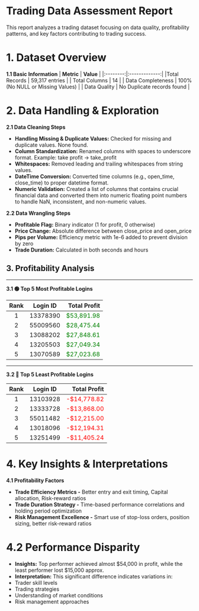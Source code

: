 # Trading Data Assessment Report
This report analyzes a trading dataset focusing on data quality, profitability patterns, and key factors contributing to trading success.

# 1. Dataset Overview
**1.1 Basic Information**
| **Metric** | **Value** |
|:--------:|:-------------:|
|Total Records | 59,317 entries | 
| Total Columns | 14 |
| Data Completeness | 100% (No NULL or Missing Values) |
| Data Quality | No Duplicate records found |


# 2. Data Handling & Exploration
**2.1 Data Cleaning Steps**

- **Handling Missing & Duplicate Values:** Checked for missing and duplicate values. None found.
- **Column Standardization:** Renamed columns with spaces to underscore format. Example: take profit → take_profit
- **Whitespaces:** Removed leading and trailing whitespaces from string values.
- **DateTime Conversion:** Converted time columns (e.g., open_time, close_time) to proper datetime format.
- **Numeric Validation:** Created a list of columns that contains crucial financial data and converted them into numeric floating point numbers to handle NaN, inconsistent, and non-numeric values.

**2.2 Data Wrangling Steps**
- **Profitable Flag:** Binary indicator (1 for profit, 0 otherwise)
- **Price Change:** Absolute difference between close_price and open_price
- **Pips per Volume:** Efficiency metric with 1e-6 added to prevent division by zero
- **Trade Duration:** Calculated in both seconds and hours



## 3. Profitability Analysis


---

**3.1 🟢 Top 5 Most Profitable Logins**

| **Rank** | **Login ID** | **Total Profit** |
|:--------:|:-------------:|----------------:|
| 1 | 13378390 | <span style="color:green;">$53,891.98</span> |
| 2 | 55009560 | <span style="color:green;">$28,475.44</span> |
| 3 | 13088202 | <span style="color:green;">$27,848.61</span> |
| 4 | 13205503 | <span style="color:green;">$27,049.34</span> |
| 5 | 13070589 | <span style="color:green;">$27,023.68</span> |

---

**3.2 🔴 Top 5 Least Profitable Logins**

| **Rank** | **Login ID** | **Total Profit** |
|:--------:|:-------------:|----------------:|
| 1 | 13103928 | <span style="color:red;">-$14,778.82</span> |
| 2 | 13333728 | <span style="color:red;">-$13,868.00</span> |
| 3 | 55011482 | <span style="color:red;">-$12,215.00</span> |
| 4 | 13018096 | <span style="color:red;">-$12,194.31</span> |
| 5 | 13251499 | <span style="color:red;">-$11,405.24</span> |


# 4. Key Insights & Interpretations
**4.1 Profitability Factors**
- **Trade Efficiency Metrics -** Better entry and exit timing, Capital allocation, Risk-reward ratios
- **Trade Duration Strategy -** Time-based performance correlations and holding period optimization
- **Risk Management Excellence -** Smart use of stop-loss orders, position sizing, better risk-reward ratios

# 4.2 Performance Disparity
- **Insights:** Top performer achieved almost $54,000 in profit, while the least performer lost $15,000 approx.
- **Interpretation:** This significant difference indicates variations in:
- Trader skill levels
- Trading strategies
- Understanding of market conditions
- Risk management approaches
